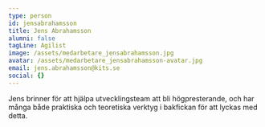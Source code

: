 ```yaml
---
type: person
id: jensabrahamsson
title: Jens Abrahamsson
alumni: false
tagLine: Agilist
image: /assets/medarbetare_jensabrahamsson.jpg
avatar: /assets/medarbetare_jensabrahamsson-avatar.jpg
email: jens.abrahamsson@kits.se
social: {}
---
```

Jens brinner för att hjälpa utvecklingsteam att bli högpresterande, och har många både praktiska och teoretiska verktyg i bakfickan för att lyckas med detta.